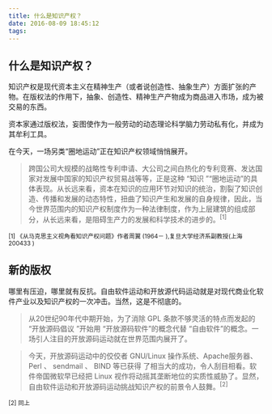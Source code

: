 ```yaml
---
title: 什么是知识产权？
date: 2016-08-09 18:45:12
tags: 
---
```


## 什么是知识产权？ ##

知识产权是现代资本主义在精神生产（或者说创造性、抽象生产）方面扩张的产物。在版权法的作用下，抽象、创造性、精神生产产物成为商品进入市场，成为被交易的东西。

资本家通过版权法，妄图使作为一般劳动的动态理论科学脑力劳动私有化，并成为其牟利工具。

在今天，一场另类“圈地运动”正在知识产权领域悄悄展开。

>跨国公司大规模的战略性专利申请、大公司之间白热化的专利竞赛、发达国家对发展中国家的知识产权贸易战等等，正是这种 “知识 ”“圈地运动”的具体表现。从长远来看，资本在知识的应用环节对知识的统治，割裂了知识创造、传播和发展的动态特性，扭曲了知识产生和发展的自身规律，因此，当今世界范围内的知识产权制度作为一种法律制度，作为上层建筑的组成部分，从长远来看，是阻碍生产力的发展和科学技术的进步的。<sup>[1]</monokaisup>

<sub>[1] 《从马克思主义视角看知识产权问题》作者周翼 (1964－ ),复旦大学经济系副教授(上海　200433 )</sub>

## 新的版权 ##

哪里有压迫，哪里就有反抗。自由软件运动和开放源代码运动就是对现代商业化软件产业以及知识产权的一次冲击。当然，这是不彻底的。

>从20世纪90年代中期开始，为了消除 GPL 条款不够灵活的特点而发起的 “开放源码倡议 ”开始用 “开放源码软件”的概念代替 “自由软件”的概念。一场引人注目的开放源码运动就在世界范围内展开了。

>今天，开放源码运动中的佼佼者 GNU/Linux 操作系统、Apache服务器、 Perl 、 sendmail 、 BIND 等已获得 了相当大的成功，令人刮目相看。软件帝国微软早已经把 Linux 视作将动摇其垄断地位的实质性威胁了。显然，自由软件运动和开放源码运动挑战知识产权的前景令人鼓舞。<sup>[2]</sup>

<sub>[2] 同上</sub>
